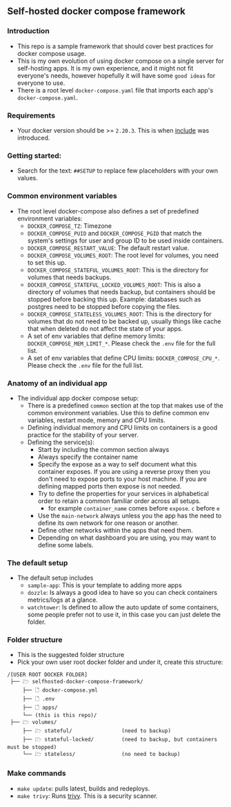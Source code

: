 ## Self-hosted docker compose framework

### Introduction
* This repo is a sample framework that should cover best practices for docker compose usage.
* This is my own evolution of using docker compose on a single server for self-hosting apps. It is my own experience, and it might not fit everyone's needs, however hopefully it will have some `good ideas` for everyone to use.
* There is a root level `docker-compose.yaml` file that imports each app's `docker-compose.yaml`.

### Requirements
* Your docker version should be >= `2.20.3`. This is when [include](https://docs.docker.com/compose/multiple-compose-files/include/) was introduced.

### Getting started:
* Search for the text: `##SETUP` to replace few placeholders with your own values.

### Common environment variables
* The root level docker-compose also defines a set of predefined environment variables:
  * `DOCKER_COMPOSE_TZ`: Timezone
  * `DOCKER_COMPOSE_PUID` and `DOCKER_COMPOSE_PGID` that match the system's settings for user and group ID to be used inside containers.
  * `DOCKER_COMPOSE_RESTART_VALUE`: The default restart value.
  * `DOCKER_COMPOSE_VOLUMES_ROOT`: The root level for volumes, you need to set this up.
  * `DOCKER_COMPOSE_STATEFUL_VOLUMES_ROOT`: This is the directory for volumes that needs backups.
  * `DOCKER_COMPOSE_STATEFUL_LOCKED_VOLUMES_ROOT`: This is also a directory of volumes that needs backup, but containers should be stopped before backing this up. Example: databases such as postgres need to be stopped before copying the files.
  * `DOCKER_COMPOSE_STATELESS_VOLUMES_ROOT`: This is the directory for volumes that do not need to be backed up, usually things like cache that when deleted do not affect the state of your apps.
  * A set of env variables that define memory limits: `DOCKER_COMPOSE_MEM_LIMIT_*`. Please check the `.env` file for the full list.
  * A set of env variables that define CPU limits: `DOCKER_COMPOSE_CPU_*`. Please check the `.env` file for the full list.

### Anatomy of an individual app
* The individual app docker compose setup: 
  * There is a predefined `common` section at the top that makes use of the common environment variables. Use this to define common env variables, restart mode, memory and CPU limits.
  * Defining individual memory and CPU limits on containers is a good practice for the stability of your server.
  * Defining the service(s):
    * Start by including the common section always
    * Always specify the container name
    * Specify the expose as a way to self document what this container exposes. If you are using a reverse proxy then you don't need to expose ports to your host machine. If you are defining mapped ports then expose is not needed.
    * Try to define the properties for your services in alphabetical order to retain a common familiar order across all setups.
      * for example `container_name` comes before `expose`. `c` before `e`
    * Use the `main-network` always unless you the app has the need to define its own network for one reason or another.
    * Define other networks within the apps that need them.
    * Depending on what dashboard you are using, you may want to define some labels.

### The default setup
* The default setup includes
  * `sample-app`: This is your template to adding more apps
  * `dozzle`: Is always a good idea to have so you can check containers metrics/logs at a glance.
  * `watchtower`: Is defined to allow the auto update of some containers, some people prefer not to use it, in this case you can just delete the folder.

### Folder structure
* This is the suggested folder structure
* Pick your own user root docker folder and under it, create this structure:
```
/[USER ROOT DOCKER FOLDER]
 ├── 🗁 selfhosted-docker-compose-framework/
     ├── 🗋 docker-compose.yml
     ├── 🗋 .env
     ├── 🗋 apps/
     └── (this is this repo)/
 ├── 🗁 volumes/                     
     ├── 🗁 stateful/                (need to backup)
     ├── 🗁 stateful-locked/         (need to backup, but containers must be stopped)
     └── 🗁 stateless/               (no need to backup)
```

### Make commands
* `make update`: pulls latest, builds and redeploys.
* `make trivy`: Runs [trivy](https://github.com/aquasecurity/trivy). This is a security scanner.